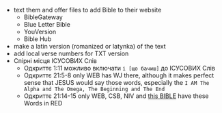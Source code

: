 - text them and offer files to add Bible to their website
  - BibleGateway
  - Blue Letter Bible
  - YouVersion
  - Bible Hub
- make a latin version (romanized or latynka) of the text 
- add local verse numbers for TXT version 
- Спірні місця ІСУСОВИХ Слів
  - Одкриттє 1:11 можливо включати `і [що бачиш]` до ІСУСОВИХ Слів
  - Одкриттє 21:5-8 only WEB has WJ there, although it makes perfect sense that JESUS would say those words, especially the `I AM The Alpha and The Omega, The Beginning and The End`
  - Одкриттє 21:14-15 only WEB, CSB, NIV and [this BIBLE](https://media.ipsapps.org/eng/osa/bible/gm-pastors/PSBE-66-REV-022.html) have these Words in RED